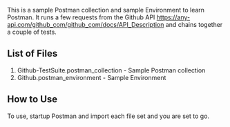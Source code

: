 This is a sample Postman collection and sample Environment to learn Postman.
It runs a few requests from the Github API https://any-api.com/github_com/github_com/docs/API_Description and chains together a couple of tests.

## List of Files
1. Github-TestSuite.postman_collection  -  Sample Postman collection
2. Github.postman_environment   -   Sample Environment

## How to Use
To use, startup Postman and import each file set and you are set to go.
